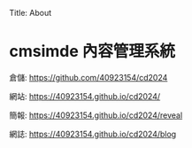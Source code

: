 Title: About

# cmsimde 內容管理系統

倉儲: <a href="https://github.com/40923154/cd2024">https://github.com/40923154/cd2024</a>

網站: <a href="https://40923154.github.io/cd2024/">https://40923154.github.io/cd2024/</a>

簡報: <a href="https://40923154.github.io/cd2024/reveal">https://40923154.github.io/cd2024/reveal</a>

網誌: <a href="https://40923154.github.io/cd2024/blog">https://40923154.github.io/cd2024/blog</a>








